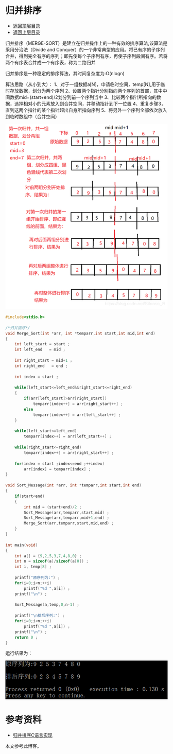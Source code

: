 # 归并排序

* [返回顶层目录](../../../../README.md)
* [返回上层目录](sort.md)



归并排序（MERGE-SORT）是建立在归并操作上的一种有效的排序算法,该算法是采用分治法（Divide and Conquer）的一个非常典型的应用。将已有序的子序列合并，得到完全有序的序列；即先使每个子序列有序，再使子序列段间有序。若将两个有序表合并成一个有序表，称为二路归并

归并排序是一种稳定的排序算法，其时间复杂度为:O(nlogn)

算法思路（从小到大）：
1、对于一组数据a[N]，申请临时空间，temp[N],用于临时存放数据，划分为两个序列
2、设置两个指针分别指向两个序列的首部，其中中间数据mid=(start+end)/2划分到前一个序列当中
3、比较两个指针所指向的数据，选择相对小的元素放入到合并空间，并移动指针到下一位置
4、重复步骤3，直到这两个指针的某个指针超出自身所指向序列
5、将另外一个序列全部依次放入到临时数组中（合并空间）

![merge-sort](pic/merge-sort.png)

```c
#include<stdio.h>

/*归并排序*/
void Merge_Sort(int *arr, int *temparr,int start,int mid,int end)
{
    int left_start = start ;
    int left_end   = mid ;

    int right_start = mid+1 ;
    int right_end   = end ;

    int index = start ;

    while(left_start<=left_end&&right_start<=right_end)
    {
        if(arr[left_start]>arr[right_start])
            temparr[index++] = arr[right_start++] ;
        else
            temparr[index++] = arr[left_start++] ;
    }

    while(left_start<=left_end)
        temparr[index++] = arr[left_start++] ;

    while(right_start<=right_end)
        temparr[index++] = arr[right_start++] ;

    for(index = start ;index<=end ;++index)
        arr[index] = temparr[index] ;
}

void Sort_Message(int *arr, int *temparr,int start,int end)
{
    if(start<end)
    {
        int mid = (start+end)/2 ;
        Sort_Message(arr,temparr,start,mid) ;
        Sort_Message(arr,temparr,mid+1,end) ;
        Merge_Sort(arr,temparr,start,mid,end) ;
    }
}

int main(void)
{
    int a[] = {9,2,5,3,7,4,8,0} ;
    int n = sizeof(a)/sizeof(a[0]) ;
    int i, temp[8] ;

    printf("原序列为:") ;
    for(i=0;i<n;++i)
        printf("%d ",a[i]) ;
    printf("\n") ;

    Sort_Message(a,temp,0,n-1) ;

    printf("\n排后序列:") ;
    for(i=0;i<n;++i)
        printf("%d ",a[i]) ;
    printf("\n") ;
    return 0 ;
}
```

运行结果为：

![merge-sort-2](pic/merge-sort-2.png)



# 参考资料

* [归并排序C语言实现](https://blog.csdn.net/Silence_R/article/details/86524975)

本文参考此博客。

